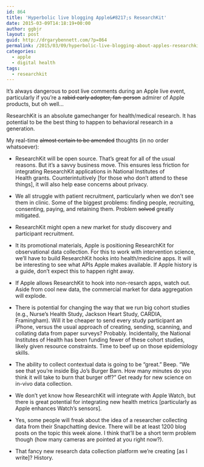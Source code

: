 ```yaml
---
id: 864
title: 'Hyperbolic live blogging Apple&#8217;s ResearchKit'
date: 2015-03-09T14:18:19+00:00
author: ggbjr
layout: post
guid: http://drgarybennett.com/?p=864
permalink: /2015/03/09/hyperbolic-live-blogging-about-apples-researchkit/
categories:
  - apple
  - digital health
tags:
  - researchkit
---
```

It&#8217;s always dangerous to post live comments during an Apple live event, particularly if you&#8217;re a <del>rabid early adopter, fan-person</del> admirer of Apple products, but oh well&#8230;

ResearchKit is an absolute gamechanger for health/medical research. It has potential to be the best thing to happen to behavioral research in a generation.

My real-time <del>almost certain to be amended</del> thoughts (in no order whatsoever):

<ul id="draft_check_box_list_0">
  <li>
    ResearchKit will be open source. That&#8217;s great for all of the usual reasons. But it&#8217;s a savvy business move. This ensures less friction for integrating ResearchKit applications in National Institutes of Health grants. Counterintuitively [for those who don&#8217;t attend to these things], it will also help ease concerns about privacy.
  </li>
</ul>

<ul id="draft_check_box_list_0">
  <li>
    We all struggle with patient recruitment, particularly when we don&#8217;t see them in clinic. Some of the biggest problems: finding people, recruiting, consenting, paying, and retaining them. Problem <del>solved</del> greatly mitigated.
  </li>
</ul>

<ul id="draft_check_box_list_0">
  <li>
    ResearchKit might open a new market for study discovery and participant recruitment.
  </li>
</ul>

<ul id="draft_check_box_list_0">
  <li>
    It its promotional materials, Apple is positioning ResearchKit for observational data collection. For this to work with intervention science, we&#8217;ll have to build ResearchKit hooks into health/medicine apps. It will be interesting to see what APIs Apple makes available. If Apple history is a guide, don&#8217;t expect this to happen right away.
  </li>
</ul>

<ul id="draft_check_box_list_0">
  <li>
    If Apple allows ResearchKit to hook into non-resarch apps, watch out. Aside from cool new data, the commercial market for data aggregation will explode.
  </li>
</ul>

<ul id="draft_check_box_list_0">
  <li>
    There is potential for changing the way that we run big cohort studies (e.g., Nurse&#8217;s Health Study, Jackson Heart Study, CARDIA, Framingham). Will it be cheaper to send every study participant an iPhone, versus the usual approach of creating, sending, scanning, and collating data from paper surveys? Probably. Incidentally, the National Institutes of Health has been funding fewer of these cohort studies, likely given resource constraints. Time to beef up on those epidemiology skills.
  </li>
</ul>

<ul id="draft_check_box_list_0">
  <li>
    The ability to collect contextual data is going to be &#8220;great.&#8221; Beep. &#8220;We see that you&#8217;re inside Big Jo&#8217;s Burger Barn. How many minutes do you think it will take to burn that burger off?&#8221; Get ready for new science on in-vivo data collection.
  </li>
</ul>

<ul id="draft_check_box_list_0">
  <li>
    We don&#8217;t yet know how ResearchKit will integrate with Apple Watch, but there is great potential for integrating new health metrics [particularly as Apple enhances Watch&#8217;s sensors].
  </li>
</ul>

<ul id="draft_check_box_list_0">
  <li>
    Yes, some people will freak about the idea of a researcher collecting data from their Snapchatting device. There will be at least 1200 blog posts on the topic this week alone. I think that&#8217;ll be a short term problem though (how many cameras are pointed at you right now?).
  </li>
</ul>

<ul id="draft_check_box_list_0">
  <li>
    That fancy new research data collection platform we&#8217;re creating [as I write]? History.
  </li>
</ul>